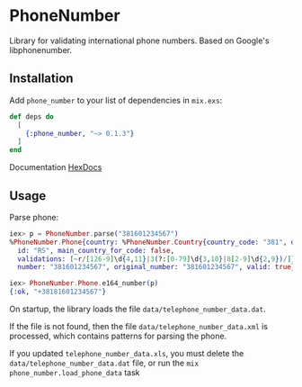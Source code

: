 # PhoneNumber

Library for validating international phone numbers. Based on Google's libphonenumber.

## Installation

Add `phone_number` to your list of dependencies in `mix.exs`:

```elixir
def deps do
  [
    {:phone_number, "~> 0.1.3"}
  ]
end
```

Documentation [HexDocs](https://hexdocs.pm/phone_number)

## Usage

Parse phone:

```elixir
iex> p = PhoneNumber.parse("381601234567")
%PhoneNumber.Phone{country: %PhoneNumber.Country{country_code: "381", data: %{},
  id: "RS", main_country_for_code: false,
  validations: [~r/[126-9]\d{4,11}|3(?:[0-79]\d{3,10}|8[2-9]\d{2,9})/]},
  number: "381601234567", original_number: "381601234567", valid: true}

iex> PhoneNumber.Phone.e164_number(p)
{:ok, "+38181601234567"}
```

On startup, the library loads the file `data/telephone_number_data.dat`.

If the file is not found, then the file `data/telephone_number_data.xml` is processed, which contains patterns for parsing the phone. 

If you updated `telephone_number_data.xls`, you must delete the `data/telephone_number_data.dat` file, or run the `mix phone_number.load_phone_data` task